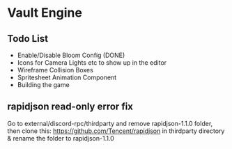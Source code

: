 # Vault Engine

## Todo List

- Enable/Disable Bloom Config (DONE)
- Icons for Camera Lights etc to show up in the editor
- Wireframe Collision Boxes
- Spritesheet Animation Component
- Building the game

## rapidjson read-only error fix
Go to external/discord-rpc/thirdparty and remove rapidjson-1.1.0 folder, then clone this: https://github.com/Tencent/rapidjson in thirdparty directory & rename the folder to rapidjson-1.1.0